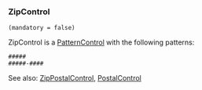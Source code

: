 ### ZipControl

``` suneido
(mandatory = false)
```

ZipControl is a [PatternControl](<PatternControl.md>) with the following patterns:

``` suneido
#####
#####-####
```

See also: [ZipPostalControl](<ZipPostalControl.md>), [PostalControl](<PostalControl.md>)